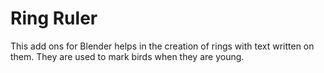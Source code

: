 # Ring Ruler

This add ons for Blender helps in the creation of rings with text written on them. 
They are used to mark birds when they are young.

